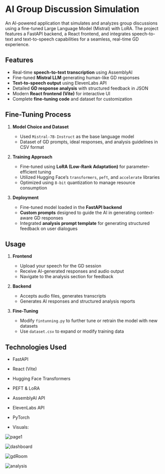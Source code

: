
 # AI Group Discussion Simulation

An AI-powered application that simulates and analyzes group discussions using a fine-tuned Large Language Model (Mistral) with LoRA. The project features a FastAPI backend, a React frontend, and integrates speech-to-text and text-to-speech capabilities for a seamless, real-time GD experience.

## Features

- Real-time **speech-to-text transcription** using AssemblyAI
- Fine-tuned **Mistral LLM** generating human-like GD responses
- **Text-to-speech output** using ElevenLabs API
- Detailed **GD response analysis** with structured feedback in JSON
- Modern **React frontend (Vite)** for interactive UI
- Complete **fine-tuning code** and dataset for customization

## Fine-Tuning Process

1. **Model Choice and Dataset**
   - Used `Mistral-7B-Instruct` as the base language model
   - Dataset of GD prompts, ideal responses, and analysis guidelines in CSV format

2. **Training Approach**
   - Fine-tuned using **LoRA (Low-Rank Adaptation)** for parameter-efficient tuning
   - Utilized Hugging Face’s `transformers`, `peft`, and `accelerate` libraries
   - Optimized using `8-bit` quantization to manage resource consumption

3. **Deployment**
   - Fine-tuned model loaded in the **FastAPI backend**
   - **Custom prompts** designed to guide the AI in generating context-aware GD responses
   - Integrated **analysis prompt template** for generating structured feedback on user dialogues

## Usage

1. **Frontend**
   - Upload your speech for the GD session
   - Receive AI-generated responses and audio output
   - Navigate to the analysis section for feedback

2. **Backend**
   - Accepts audio files, generates transcripts
   - Generates AI responses and structured analysis reports

3. **Fine-Tuning**
   - Modify `fintunning.py` to further tune or retrain the model with new datasets
   - Use `dataset.csv` to expand or modify training data

## Technologies Used

- FastAPI
- React (Vite)
- Hugging Face Transformers
- PEFT & LoRA
- AssemblyAI API
- ElevenLabs API
- PyTorch

- Visuals:

  
![page1](https://github.com/user-attachments/assets/02ee355c-6877-4134-adcb-1bfb15457da0)

![dashboard](https://github.com/user-attachments/assets/06b98ab8-a517-4287-982f-77f4787be833)

![gdRoom](https://github.com/user-attachments/assets/07f65aef-3ed7-4f5f-8817-6ea90d313ab4)

![analysis](https://github.com/user-attachments/assets/b09ae2c5-e562-4969-a381-9ba8391c9d18)




